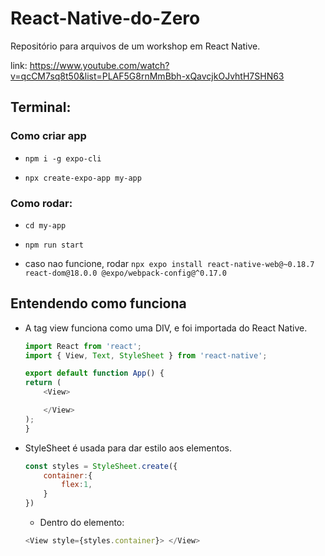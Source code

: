# React-Native-do-Zero
Repositório para arquivos de um workshop em React Native. 

link: https://www.youtube.com/watch?v=qcCM7sq8t50&list=PLAF5G8rnMmBbh-xQavcjkOJvhtH7SHN63

<h2>Terminal:</h2>

<h3>Como criar app</h3>

- ```npm i -g expo-cli```

- ```npx create-expo-app my-app```


<h3>Como rodar:</h3>

- ```cd my-app```

- ```npm run start```

- caso nao funcione, rodar ```npx expo install react-native-web@~0.18.7 react-dom@18.0.0 @expo/webpack-config@^0.17.0```

<h2>Entendendo como funciona</h2>

- A tag view funciona como uma DIV, e foi importada do React Native. 

    ```javaScript 
    import React from 'react'; 
    import { View, Text, StyleSheet } from 'react-native';

    export default function App() {
    return (
        <View>

        </View>
    );
    }
    ```

- StyleSheet é usada para dar estilo aos elementos.  

    ```javaScript
    const styles = StyleSheet.create({
        container:{
            flex:1,                    
        }
    })
    ```

    - Dentro do elemento: 
        

    ``` javaScript
    <View style={styles.container}> </View>
    ```


